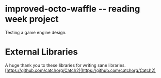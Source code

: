 # improved-octo-waffle -- reading week project
Testing a game engine design.

# External Libraries
A huge thank you to these libraries for writing sane libraries.
[https://github.com/catchorg/Catch2](https://github.com/catchorg/Catch2)
